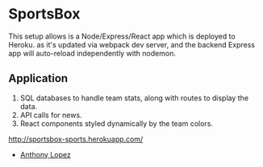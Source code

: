 # SportsBox

This setup allows is a Node/Express/React app which is deployed to Heroku.
as it's updated via webpack dev server, and the backend Express app will auto-reload independently with nodemon.

## Application

1. SQL databases to handle team stats, along with routes to display the data.
2. API calls for news.
3. React components styled dynamically by the team colors.  

http://sportsbox-sports.herokuapp.com/

- [Anthony Lopez](https://github.com/Anthony2428)
